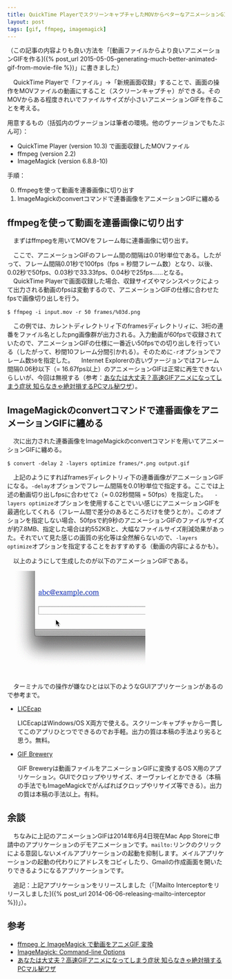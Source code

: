 ```yaml
---
title: QuickTime PlayerでスクリーンキャプチャしたMOVからベターなアニメーションGIFを作る
layout: post
tags: [gif, ffmpeg, imagemagick]
---
```

（この記事の内容よりも良い方法を「[動画ファイルからより良いアニメーションGIFを作る]({% post_url 2015-05-05-generating-much-better-animated-gif-from-movie-file %})」に書きました）

　QuickTime Playerで「ファイル」→「新規画面収録」することで、画面の操作をMOVファイルの動画にすること（スクリーンキャプチャ）ができる。そのMOVからある程度きれいでファイルサイズが小さいアニメーションGIFを作ることを考える。

用意するもの（括弧内のヴァージョンは筆者の環境。他のヴァージョンでもたぶん可）：

- QuickTime Player (version 10.3) で画面収録したMOVファイル
- ffmpeg (version 2.2)
- ImageMagick (version 6.8.8-10)

手順：

0. ffmpegを使って動画を連番画像に切り出す
0. ImageMagickのconvertコマンドで連番画像をアニメーションGIFに纏める

## ffmpegを使って動画を連番画像に切り出す

　まずはffmpegを用いてMOVをフレーム毎に連番画像に切り出す。

　ここで、アニメーションGIFのフレーム間の間隔は0.01秒単位である。したがって、フレーム間隔0.01秒で100fps（fps = 秒間フレーム数）となり、以後、0.02秒で50fps、0.03秒で33.33fps、0.04秒で25fps……となる。
　QuickTime Playerで画面収録した場合、収録サイズやマシンスペックによって出力される動画のfpsは変動するので、アニメーションGIFの仕様に合わせたfpsで画像切り出しを行う。

```
$ ffmpeg -i input.mov -r 50 frames/%03d.png
```

　この例では、カレントディレクトリィ下のframesディレクトリィに、3桁の連番をファイル名としたpng画像群が出力される。入力動画が60fpsで収録されていたので、アニメーションGIFの仕様に一番近い50fpsでの切り出しを行っている（したがって、秒間10フレーム分間引かれる）。そのために`-r`オプションでフレーム数`50`を指定した。
　Internet Explorerの古いヴァージョンではフレーム間隔0.06秒以下（= 16.67fps以上）のアニメーションGIFは正常に再生できないらしいが、今回は無視する（参考：[あなたは大丈夫？高速GIFアニメになってしまう症状 知らなきゃ絶対損するPCマル秘ワザ](http://daredemopc.blog51.fc2.com/blog-entry-712.html)）。

## ImageMagickのconvertコマンドで連番画像をアニメーションGIFに纏める

　次に出力された連番画像をImageMagickのconvertコマンドを用いてアニメーションGIFに纏める。

```
$ convert -delay 2 -layers optimize frames/*.png output.gif
```

　上記のようにすればframesディレクトリィ下の連番画像がアニメーションGIFになる。`-delay`オプションでフレーム間隔を0.01秒単位で指定する。ここでは上述の動画切り出しfpsに合わせて`2`（= 0.02秒間隔 = 50fps）を指定した。
　`-layers optimize`オプションを使用することでいい感じにアニメーションGIFを最適化してくれる（フレーム間で差分のあるところだけを使うとか）。このオプションを指定しない場合、50fpsで約9秒のアニメーションGIFのファイルサイズが約7.8MB、指定した場合は約552KBと、大幅なファイルサイズ削減効果があった。それでいて見た感じの画質の劣化等は全然解らないので、`-layers optimize`オプションを指定することをおすすめする（動画の内容によるかも）。

　以上のようにして生成したのが以下のアニメーションGIFである。

![](/blog/img/20140604/output.gif)

　ターミナルでの操作が嫌なひとは以下のようなGUIアプリケーションがあるので参考まで。

- [LICEcap](http://www.cockos.com/licecap/)

    LICEcapはWindows/OS X両方で使える。スクリーンキャプチャから一貫してこのアプリひとつでできるのでお手軽。出力の質は本稿の手法より劣ると思う。無料。

- [GIF Brewery](http://gifbrewery.com)

    GIF Breweryは動画ファイルをアニメーションGIFに変換するOS X用のアプリケーション。GUIでクロップやリサイズ、オーヴァレイとかできる（本稿の手法でもImageMagickでがんばればクロップやリサイズ等できる）。出力の質は本稿の手法以上。有料。

## 余談

　ちなみに上記のアニメーションGIFは2014年6月4日現在Mac App Storeに申請中のアプリケーションのデモアニメーションです。`mailto:`リンクのクリックによる意図しないメイルアプリケーションの起動を抑制します。メイルアプリケーションの起動の代わりにアドレスをコピィしたり、Gmailの作成画面を開いたりできるようになるアプリケーションです。

　追記：上記アプリケーションをリリースしました（「[Mailto Interceptorをリリースしました]({% post_url 2014-06-06-releasing-mailto-interceptor %})」）。

## 参考

- [ffmpeg と ImageMagick で動画をアニメGIF 変換](http://futuremix.org/2012/03/ffmpeg-imagemagick-animation-gif)
- [ImageMagick: Command-line Options](http://www.imagemagick.org/script/command-line-options.php)
- [あなたは大丈夫？高速GIFアニメになってしまう症状 知らなきゃ絶対損するPCマル秘ワザ](http://daredemopc.blog51.fc2.com/blog-entry-712.html)
